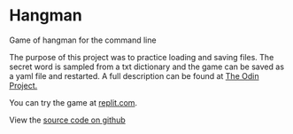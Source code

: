 # Hangman
Game of hangman for the command line

The purpose of this project was to practice loading and saving files.  The secret
word is sampled from a txt dictionary and the game can be saved as a yaml file and
restarted. A full description can be found at [The Odin Project.](https://www.theodinproject.com/paths/full-stack-ruby-on-rails/courses/ruby-programming/lessons/file-i-o-and-serialization-ruby-programming)

You can try the game at [replit.com](https://replit.com/@PlaustralCL/hangman#README.md).

View the [source code on github](https://github.com/PlaustralCL/hangman)
